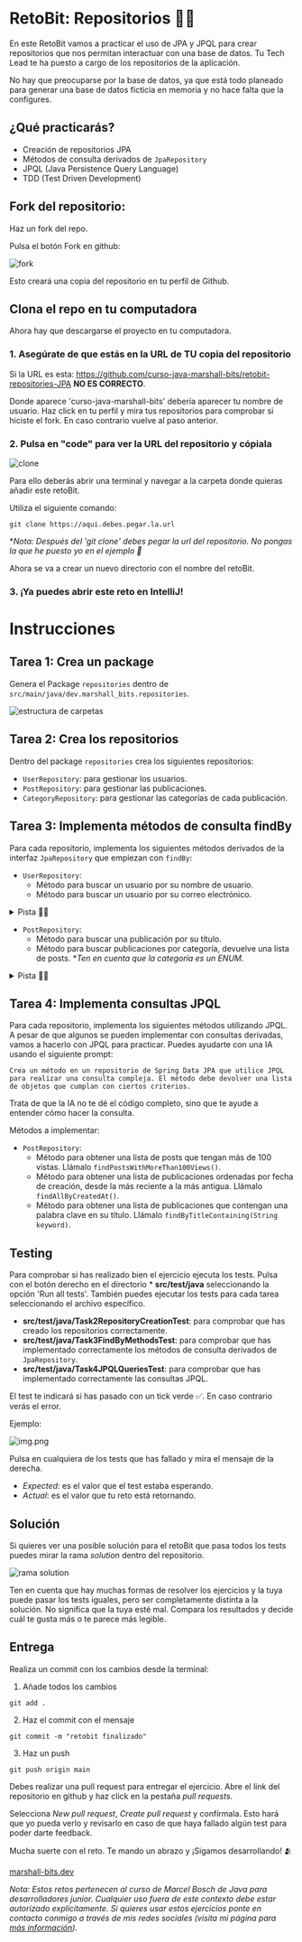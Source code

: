 # RetoBit: Repositorios 👷‍♀️

En este RetoBit vamos a practicar el uso de JPA y JPQL para crear repositorios que nos permitan interactuar con una base de datos. Tu Tech Lead te ha puesto a cargo de los repositorios de la aplicación. 

No hay que preocuparse por la base de datos, ya que está todo planeado para generar una base de datos ficticia en memoria y no hace falta que la configures. 

## ¿Qué practicarás?

- Creación de repositorios JPA
- Métodos de consulta derivados de `JpaRepository`
- JPQL (Java Persistence Query Language)
- TDD (Test Driven Development)

## Fork del repositorio:

Haz un fork del repo.

Pulsa el botón Fork en github:

![fork](public/img1.png)

Esto creará una copia del repositorio en tu perfil de Github.

## Clona el repo en tu computadora

Ahora hay que descargarse el proyecto en tu computadora.

### 1. Asegúrate de que estás en la URL de TU copia del repositorio

Si la URL es esta: https://github.com/curso-java-marshall-bits/retobit-repositories-JPA **NO ES CORRECTO**.

Donde aparece 'curso-java-marshall-bits' debería aparecer tu nombre de usuario. Haz click en tu perfil y mira tus
repositorios para comprobar si hiciste el fork. En caso contrario vuelve al paso anterior.

### 2. Pulsa en "code" para ver la URL del repositorio y cópiala

![clone](public/img2.png)

Para ello deberás abrir una terminal y navegar a la carpeta donde quieras añadir este retoBit.

Utiliza el siguiente comando:

```commandline
git clone https://aqui.debes.pegar.la.url
```

**Nota: Después del 'git clone' debes pegar la url del repositorio. No pongas la que he puesto yo en el ejemplo 🤣*

Ahora se va a crear un nuevo directorio con el nombre del retoBit.

### 3. ¡Ya puedes abrir este reto en IntelliJ!

# Instrucciones

## Tarea 1: Crea un package

Genera el Package `repositories` dentro de `src/main/java/dev.marshall_bits.repositories`.

![estructura de carpetas](public/repositories-structure.png)

## Tarea 2: Crea los repositorios

Dentro del package `repositories` crea los siguientes repositorios:

- `UserRepository`: para gestionar los usuarios.
- `PostRepository`: para gestionar las publicaciones.
- `CategoryRepository`: para gestionar las categorías de cada publicación.

## Tarea 3: Implementa métodos de consulta findBy

Para cada repositorio, implementa los siguientes métodos derivados de la interfaz `JpaRepository` que empiezan con
`findBy`:

- `UserRepository`:
    - Método para buscar un usuario por su nombre de usuario.
    - Método para buscar un usuario por su correo electrónico.

<details>
<summary>Pista 🕵️‍♀️</summary>
Para implementar estos métodos, utiliza la convención de nomenclatura de Spring Data JPA. Por ejemplo, para buscar un coche por su marca, el método podría llamarse `findByBrand(String brand)`.
</details>

- `PostRepository`:
    - Método para buscar una publicación por su título.
    - Método para buscar publicaciones por categoría, devuelve una lista de posts. **Ten en cuenta que la categoría es un ENUM*.

<details>
<summary>Pista 🕵️‍♀️</summary>
Puedes utilizar como argumento cualquier tipo de dato, ya sea String, Integer o Enum.
</details>

## Tarea 4: Implementa consultas JPQL
Para cada repositorio, implementa los siguientes métodos utilizando JPQL. A pesar de que algunos se pueden implementar con consultas derivadas, vamos a hacerlo con JPQL para practicar.
Puedes ayudarte con una IA usando el siguiente prompt:

```text
Crea un método en un repositorio de Spring Data JPA que utilice JPQL para realizar una consulta compleja. El método debe devolver una lista de objetos que cumplan con ciertos criterios.
```
Trata de que la IA no te dé el código completo, sino que te ayude a entender cómo hacer la consulta.

Métodos a implementar:
 
- `PostRepository`:
    - Método para obtener una lista de posts que tengan más de 100 vistas. Llámalo `findPostsWithMoreThan100Views()`.
    - Método para obtener una lista de publicaciones ordenadas por fecha de creación, desde la más reciente a la más antigua. Llámalo `findAllByCreatedAt()`.
    - Método para obtener una lista de publicaciones que contengan una palabra clave en su título. Llámalo `findByTitleContaining(String keyword)`. 

## Testing

Para comprobar si has realizado bien el ejercicio ejecuta los tests. Pulsa con el botón derecho en el directorio *
**src/test/java** seleccionando la opción 'Run all tests'. También puedes ejecutar los tests para cada tarea seleccionando el archivo específico.

- **src/test/java/Task2RepositoryCreationTest**: para comprobar que has creado los repositorios correctamente.
- **src/test/java/Task3FindByMethodsTest**: para comprobar que has implementado correctamente los métodos de consulta derivados de `JpaRepository`.
- **src/test/java/Task4JPQLQueriesTest**: para comprobar que has implementado correctamente las consultas JPQL.

El test te indicará si has pasado con un tick verde ✅. En caso contrario verás el error.

Ejemplo:

![img.png](public/img3.png)

Pulsa en cualquiera de los tests que has fallado y mira el mensaje de la derecha.

- *Expected*: es el valor que el test estaba esperando.
- *Actual*: es el valor que tu reto está retornando.

## Solución

Si quieres ver una posible solución para el retoBit que pasa todos los tests puedes mirar la rama *solution* dentro del
repositorio.

![rama solution](public/img4.png)

Ten en cuenta que hay muchas formas de resolver los ejercicios y la tuya puede pasar los tests iguales, pero ser
completamente distinta a la solución. No significa que la tuya esté mal. Compara los resultados y decide cuál te gusta
más o te parece más legible.

## Entrega

Realiza un commit con los cambios desde la terminal:

1. Añade todos los cambios

````commandline
git add .
````

2. Haz el commit con el mensaje

````commandline
git commit -m "retobit finalizado"
````

3. Haz un push

````commandline
git push origin main
````

Debes realizar una pull request para entregar el ejercicio. Abre el link del repositorio en github y haz click en la
pestaña *pull requests*.

Selecciona *New pull request*, *Create pull request* y confírmala. Esto hará que yo pueda verlo y revisarlo en caso de
que haya fallado algún test para poder darte feedback.

Mucha suerte con el reto. Te mando un abrazo y ¡Sigamos desarrollando! 🫂

[marshall-bits.dev](http://marshall-bits.dev)

*Nota: Estos retos pertenecen al curso de Marcel Bosch de Java para desarrolladores junior. Cualquier uso fuera de este
contexto debe estar autorizado explícitamente. Si quieres usar estos ejercicios ponte en contacto conmigo a través de
mis redes sociales (visita mi página para [más información](http://marshall-bits.dev)).* 